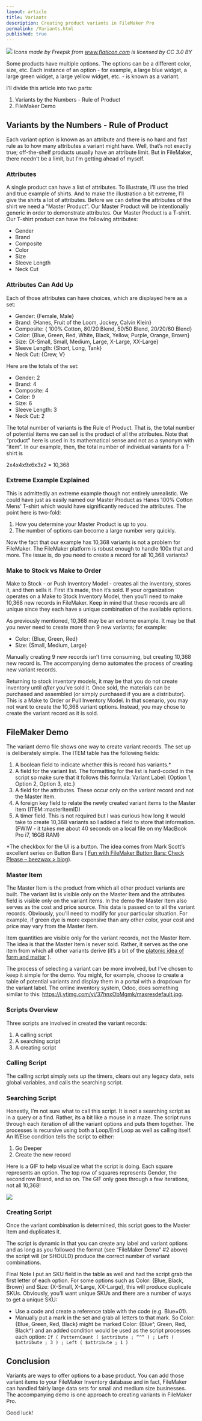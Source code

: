 ```yaml
---
layout: article
title: Variants
description: Creating product variants in FileMaker Pro
permalink: /Variants.html
published: true
---
```

![](../assets/images/Variants.png)
*Icons made by Freepik from www.flaticon.com is licensed by CC 3.0 BY*

Some products have multiple options.  The options can be a different color, size, etc.  Each instance of an option - for example, a large blue widget, a large green widget, a large yellow widget, etc. - is known as a variant.

I’ll divide this article into two parts:
1. Variants by the Numbers - Rule of Product
2. FileMaker Demo

## Variants by the Numbers - Rule of Product
Each variant option is known as an attribute and there is no hard and fast rule as to how many attributes a variant might have.  Well, that’s not exactly true; off-the-shelf products usually have an attribute limit.  But in FileMaker, there needn’t be a limit, but I’m getting ahead of myself.

### Attributes
A single product can have a list of attributes.  To illustrate, I’ll use the tried and true example of shirts.  And to make the illustration a bit extreme, I’ll give the shirts a lot of attributes.  Before we can define the attributes of the shirt we need a “Master Product”.  Our Master Product will be intentionally generic in order to demonstrate attributes.   Our Master Product is a T-shirt.  Our T-shirt product can have the following attributes:

- Gender
- Brand
- Composite
- Color
- Size
- Sleeve Length
- Neck Cut

### Attributes Can Add Up
Each of those attributes can have choices, which are displayed here as a set:

- Gender: {Female, Male}
- Brand: {Hanes, Fruit of the Loom, Jockey, Calvin Klein}
- Composite: { 100% Cotton, 80/20 Blend, 50/50 Blend, 20/20/60 Blend}
- Color: {Blue, Green, Red, White, Black, Yellow, Purple, Orange, Brown}
- Size: {X-Small, Small, Medium, Large, X-Large, XX-Large}
- Sleeve Length: {Short, Long, Tank}
- Neck Cut: {Crew, V}

Here are the totals of the set:

- Gender: 2
- Brand: 4
- Composite: 4
- Color: 9
- Size: 6
- Sleeve Length: 3
- Neck Cut: 2

The total number of variants is the Rule of Product.  That is, the total number  of potential items we can sell is the product of all the attributes.  Note that “product” here is used in its mathematical sense and not as a synonym with “item”.  In our example, then, the total number of individual variants for a T-shirt is

2x4x4x9x6x3x2 = 10,368

### Extreme Example Explained
This is admittedly an extreme example though not entirely unrealistic.  We could have just as easily named our Master Product as Hanes 100% Cotton Mens’ T-shirt which would have significantly reduced the attributes.  The point here is two-fold:

1. How you determine your Master Product is up to you.
2. The number of options can become a large number very quickly.

Now the fact that our example has 10,368 variants is not a problem for FileMaker.  The FileMaker platform is robust enough to handle 100x that and more.  The issue is, do you need to create a record for all 10,368 variants?

### Make to Stock vs Make to Order
Make to Stock - or Push Inventory Model - creates all the inventory, stores it, and then sells it.  First it’s made, then it’s sold.  If your organization operates on a Make to Stock Inventory Model, then you’ll need to make 10,368 new records in FileMaker.  Keep in mind that these records are all unique since they each have a unique combination of the available options.

As previously mentioned, 10,368 may be an extreme example.  It may be that you never need to create more than 9 new variants; for example:
- Color: {Blue, Green, Red}
- Size: {Small, Medium, Large}

Manually creating 9 new records isn’t time consuming, but creating 10,368 new record is.  The accompanying demo automates the process of creating new variant records.

Returning to stock inventory models, it may be that you do not create inventory until *after* you’ve sold it.  Once sold, the materials can be purchased and assembled (or simply purchased if you are a distributor).  This is a Make to Order or Pull Inventory Model.  In that scenario, you may not want to create the 10,368 variant options.  Instead, you may chose to create the variant record as it is sold.

## FileMaker Demo
The variant demo file shows one way to create variant records.  The set up is deliberately simple.  The ITEM table has the following fields:

1. A boolean field to indicate whether this is record has variants.*
2. A field for the variant list.  The formatting for the list is hard-coded in the script so make sure that it follows this formula: 
Variant Label: {Option 1, Option 2, Option 3, etc.}
3. A field for the attributes.  These occur only on the variant record and not the Master Item.
4. A foreign key field to relate the newly created variant items to the Master Item (ITEM::masterItemID)
5. A timer field.  This is not required but I was curious how long it would take to create 10,368 variants so I added a field to store that information.  (FWIW - it takes me about 40 seconds on a local file on my MacBook Pro i7, 16GB RAM)

*The checkbox for the UI is a button.  The idea comes from Mark Scott’s excellent series on Button Bars ( [Fun with FileMaker Button Bars: Check Please – beezwax > blog](https://blog.beezwax.net/2016/04/28/fun-with-button-bars-check-please/)).

### Master Item
The Master Item is the product from which all other product variants are built.  The variant list is visible only on the Master Item and the attributes field is visible only on the variant items.  In the demo the Master Item also serves as the cost and price source.  This data is passed on to all the variant records.  Obviously, you’ll need to modify for your particular situation.  For example, if green dye is more expensive than any other color, your cost and price may vary from the Master Item.

Item quantities are visible only for the variant records, not the Master Item.  The idea is that the Master Item is never sold.  Rather, it serves as the one item from which all other variants derive (it’s a bit of the [platonic idea of form and matter](https://en.wikipedia.org/wiki/Theory_of_Forms) ).

The process of selecting a variant can be more involved, but I’ve chosen to keep it simple for the demo.  You might, for example, choose to create a table of potential variants and display them in a portal with a dropdown for the variant label.  The online inventory system, Odoo, does something similar to this: https://i.ytimg.com/vi/37hnxObMgmk/maxresdefault.jpg.

### Scripts Overview
Three scripts are involved in created the variant records:
1. A calling script
2. A searching script
3. A creating script

### Calling Script
The calling script simply sets up the timers, clears out any legacy data, sets global variables, and calls the searching script.

### Searching Script
Honestly, I’m not sure what to call this script.  It is not a searching script as in a query or a find.  Rather, its a bit like a mouse in a maze.  The script runs through each iteration of all the variant options and puts them together.  The processes is recursive using both a Loop/End Loop as well as calling itself.  An If/Else condition tells the script to either:
1. Go Deeper
2. Create the new record

Here is a GIF to help visualize what the script is doing.  Each square represents an option.  The top row of squares represents Gender, the second row Brand, and so on.  The GIF only goes through a few iterations, not all 10,368!

![](../assets/images/Variants.gif)


### Creating Script
Once the variant combination is determined, this script goes to the Master Item and duplicates it.

The script is dynamic in that you can create any label and variant options and as long as you followed the format (see “FileMaker Demo” #2 above) the script will (or SHOULD) produce the correct number of variant combinations.

Final Note
I put an SKU field in the table as well and had the script grab the first letter of each option.  For some options such as Color: {Blue, Black, Brown} and Size: {X-Small, X-Large, XX-Large}, this will produce duplicate SKUs.  Obviously, you’ll want unique SKUs and there are a number of ways to get a unique SKU:
* Use a code and create a reference table with the code (e.g. Blue=01).
* Manually put a mark in the set and grab all letters to that mark.  So Color: {Blue, Green, Red, Black} might be marked Color: {Blue^, Green, Red, Black^} and an added condition would be used as the script processes each option:
`If ( PatternCount ( $attribute ; “^“ ) ; Left ( $attribute ; 3 ) ; Left ( $attribute ; 1 )`

## Conclusion
Variants are ways to offer options to a base product.  You can add those variant items to your FileMaker Inventory database and in fact, FileMaker can handled fairly large data sets for small and medium size businesses.  The accompanying demo is one approach to creating variants in FileMaker Pro.

Good luck!
